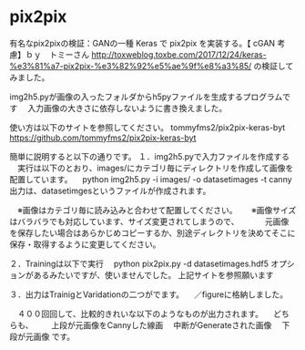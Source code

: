 # pix2pix
有名なpix2pixの検証：GANの一種
Keras で pix2pix を実装する。【 cGAN 考慮】ｂｙ　トミーさん
http://toxweblog.toxbe.com/2017/12/24/keras-%e3%81%a7-pix2pix-%e3%82%92%e5%ae%9f%e8%a3%85/
の検証してみました。

img2h5.pyが画像の入ったフォルダからh5pyファイルを生成するプログラムです
　入力画像の大きさに依存しないように書き換えました。

使い方は以下のサイトを参照してください。
tommyfms2/pix2pix-keras-byt 
https://github.com/tommyfms2/pix2pix-keras-byt

簡単に説明すると以下の通りです。
１．img2h5.pyで入力ファイルを作成する
　実行は以下のとおり、images/にカテゴリ毎にディレクトリを作成して画像を配置しています。
　python img2h5.py -i images/ -o datasetimages -t canny
 出力は、datasetimgesというファイルが作成されます。
 
　※画像はカテゴリ毎に読み込みと合わせて配置してください。　
　※画像サイズはバラバラでも対応しています、サイズ変更されてしまうので、
　　　元画像を保存したい場合はあらかじめコピーするか、別途ディレクトリを決めてそこに保存・取得するように変更してください。

２．Trainingは以下で実行
　python pix2pix.py -d datasetimages.hdf5
 オプションがあるみたいですが、使いませんでした。
 上記サイトを参照願います
 
 ３．出力はTrainigとVaridationの二つがでます。
 　／figureに格納しました。
  
 　４００回回して、比較的きれいな以下のようなものが出力されます。
  　どちらも、
  　　上段が元画像をCannyした線画
    　中断がGenerateされた画像
    　下段が元画像
     です。
     
     
  
